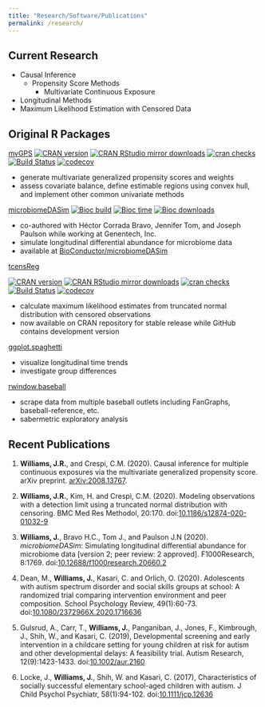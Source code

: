 ```yaml
---
title: "Research/Software/Publications"
permalink: /research/
---
```


## Current Research

- Causal Inference
  - Propensity Score Methods
    - Multivariate Continuous Exposure
- Longitudinal Methods
- Maximum Likelihood Estimation with Censored Data

## Original R Packages

[mvGPS](https://github.com/williazo/mvGPS)
[![CRAN
version](http://www.r-pkg.org/badges/version/mvGPS)](https://cran.r-project.org/package=mvGPS)
[![CRAN RStudio mirror
downloads](http://cranlogs.r-pkg.org/badges/grand-total/mvGPS)](https://cran.r-project.org/package=mvGPS)
[![cran
checks](https://cranchecks.info/badges/worst/mvGPS)](https://cran.r-project.org/web/checks/check_results_mvGPS.html)
[![Build
Status](https://travis-ci.org/williazo/mvGPS.svg?branch=master)](https://travis-ci.org/williazo/mvGPS)
[![codecov](https://codecov.io/gh/williazo/mvGPS/branch/master/graph/badge.svg)](https://codecov.io/gh/williazo/mvGPS)

- generate multivariate generalized propensity scores and weights
- assess covariate balance, define estimable regions using convex hull, and implement other common univariate methods

[microbiomeDASim](https://github.com/williazo/microbiomeDASim)
[![Bioc build](http://bioconductor.org/shields/build/release/bioc/microbiomeDASim.svg)](http://bioconductor.org/checkResults/release/bioc-LATEST/microbiomeDASim/)
[![Bioc time](http://bioconductor.org/shields/years-in-bioc/microbiomeDASim.svg)](https://bioconductor.org/packages/microbiomeDASim)
[![Bioc downloads](http://bioconductor.org/shields/downloads/release/microbiomeDASim.svg)](http://bioconductor.org/packages/stats/bioc/microbiomeDASim/)

- co-authored with Héctor Corrada Bravo, Jennifer Tom, and Joseph Paulson while working at Genentech, Inc.
- simulate longitudinal differential abundance for microbiome data
- available at [BioConductor/microbiomeDASim](https://bioconductor.org/packages/microbiomeDASim)

[tcensReg](https://github.com/williazo/tcensReg)
<!-- badges: start -->
[![CRAN
version](http://www.r-pkg.org/badges/version/tcensReg)](http://www.r-pkg.org/pkg/tcensReg)
[![CRAN RStudio mirror
downloads](http://cranlogs.r-pkg.org/badges/grand-total/tcensReg)](http://www.r-pkg.org/pkg/tcensReg)
[![cran
checks](https://cranchecks.info/badges/worst/tcensReg)](https://cranchecks.info/pkgs/tcensReg)
[![Build
Status](https://travis-ci.org/williazo/tcensReg.svg?branch=master)](https://travis-ci.org/williazo/tcensReg)
[![codecov](https://codecov.io/gh/williazo/tcensReg/branch/master/graph/badge.svg)](https://codecov.io/gh/williazo/tcensReg)
<!-- badges: end -->

- calculate maximum likelihood estimates from truncated normal distribution with censored observations
- now available on CRAN repository for stable release while GitHub contains development version

[ggplot.spaghetti](https://github.com/williazo/ggplot.spaghetti)

- visualize longitudinal time trends
- investigate group differences

[rwindow.baseball](https://github.com/williazo/rwindow.baseball)

- scrape data from multiple baseball outlets including FanGraphs, baseball-reference, etc.
- sabermetric exploratory analysis

## Recent Publications

1. **Williams, J.R.**, and Crespi, C.M. (2020). Causal inference for multiple continuous exposures via the multivariate generalized propensity score. arXiv preprint. [arXiv:2008.13767](https://arxiv.org/abs/2008.13767).

1. **Williams, J.R.**, Kim, H. and Crespi, C.M. (2020). Modeling observations with a detection limit using a truncated normal distribution with censoring. BMC Med Res Methodol, 20:170. doi:[10.1186/s12874-020-01032-9](https://doi.org/10.1186/s12874-020-01032-9)

2. **Williams, J.**, Bravo H.C., Tom J., and Paulson J.N (2020). _microbiomeDASim_: Simulating longitudinal differential abundance for microbiome data [version 2; peer review: 2 approved]. F1000Research, 8:1769. doi:[10.12688/f1000research.20660.2](http://doi.org/10.12688/f1000research.20660.2)

3. Dean, M., **Williams, J.**, Kasari, C. and Orlich, O. (2020). Adolescents with autism spectrum disorder and social skills groups at school: A randomized trial comparing intervention environment and peer composition. School Psychology Review, 49(1):60-73. doi:[10.1080/2372966X.2020.1716636](https://www.tandfonline.com/doi/full/10.1080/2372966X.2020.1716636)

4. Gulsrud, A., Carr, T., **Williams, J.**, Panganiban, J., Jones, F., Kimbrough, J., Shih, W., and Kasari, C. (2019), Developmental screening and early intervention in a childcare setting for young children at risk for autism and other developmental delays: A feasibility trial. Autism Research, 12(9):1423-1433. doi:[10.1002/aur.2160](https://doi.org/10.1002/aur.2160)

5. Locke, J., **Williams, J.**, Shih, W. and Kasari, C. (2017), Characteristics of socially successful elementary school-aged children with autism. J Child Psychol Psychiatr, 58(1):94-102. doi:[10.1111/jcp.12636](https://doi.org/10.1111/jcpp.12636)
